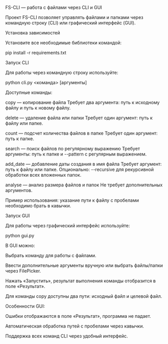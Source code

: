 FS-CLI — работа с файлами через CLI и GUI

Проект FS-CLI позволяет управлять файлами и папками через командную строку (CLI) или графический интерфейс (GUI).

Установка зависимостей

Установите все необходимые библиотеки командой:

pip install -r requirements.txt

Запуск CLI

Для работы через командную строку используйте:

python cli.py <команда> [аргументы]

Доступные команды:

copy — копирование файла
Требует два аргумента: путь к исходному файлу и путь к новому файлу.

delete — удаление файла или папки
Требует один аргумент: путь к файлу или папке.

count — подсчет количества файлов в папке
Требует один аргумент: путь к папке.

search — поиск файлов по регулярному выражению
Требует аргументы: путь к папке и --pattern с регулярным выражением.

add_date — добавление даты создания в имя файла
Требует аргумент: путь к файлу или папке.
Опционально: --recursive для рекурсивной обработки всех вложенных папок.

analyse — анализ размера файлов и папок
Не требует дополнительных аргументов.

Пример использования: указание пути к файлу с пробелами необходимо брать в кавычки.

Запуск GUI

Для работы через графический интерфейс используйте:

python gui.py

В GUI можно:

Выбрать команду для работы с файлами.

Ввести дополнительные аргументы вручную или выбрать файлы/папки через FilePicker.

Нажать «Запустить», результат выполнения команды отобразится в поле «Результат».

Для команды copy доступны два пути: исходный файл и целевой файл.

Особенности GUI:

Ошибки отображаются в поле «Результат», программа не падает.

Автоматическая обработка путей с пробелами через кавычки.

Поддержка всех команд CLI через удобный интерфейс.

